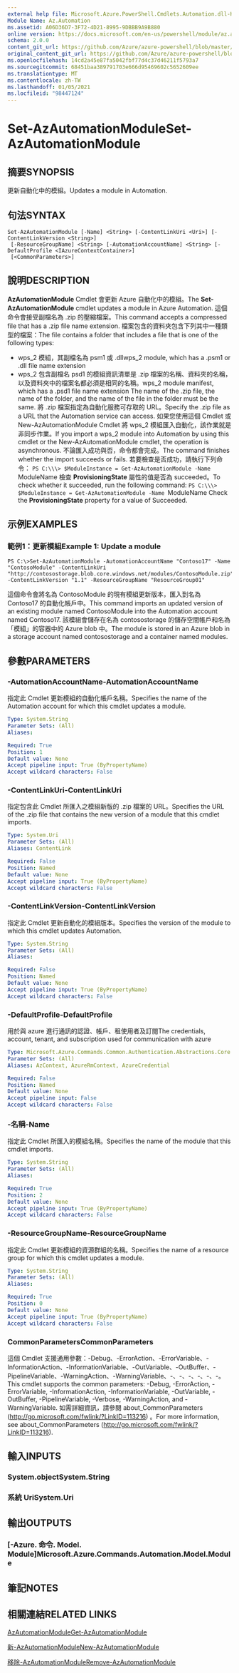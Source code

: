 ```yaml
---
external help file: Microsoft.Azure.PowerShell.Cmdlets.Automation.dll-Help.xml
Module Name: Az.Automation
ms.assetid: A06D36D7-3F72-4D21-8995-9DBBB9A9B880
online version: https://docs.microsoft.com/en-us/powershell/module/az.automation/set-azautomationmodule
schema: 2.0.0
content_git_url: https://github.com/Azure/azure-powershell/blob/master/src/Automation/Automation/help/Set-AzAutomationModule.md
original_content_git_url: https://github.com/Azure/azure-powershell/blob/master/src/Automation/Automation/help/Set-AzAutomationModule.md
ms.openlocfilehash: 14cd2a45e87fa5042fbf77d4c37d46211f5793a7
ms.sourcegitcommit: 68451baa389791703e666d95469602c5652609ee
ms.translationtype: MT
ms.contentlocale: zh-TW
ms.lasthandoff: 01/05/2021
ms.locfileid: "98447124"
---
```

# <span data-ttu-id="8091d-101">Set-AzAutomationModule</span><span class="sxs-lookup"><span data-stu-id="8091d-101">Set-AzAutomationModule</span></span>

## <span data-ttu-id="8091d-102">摘要</span><span class="sxs-lookup"><span data-stu-id="8091d-102">SYNOPSIS</span></span>
<span data-ttu-id="8091d-103">更新自動化中的模組。</span><span class="sxs-lookup"><span data-stu-id="8091d-103">Updates a module in Automation.</span></span>

## <span data-ttu-id="8091d-104">句法</span><span class="sxs-lookup"><span data-stu-id="8091d-104">SYNTAX</span></span>

```
Set-AzAutomationModule [-Name] <String> [-ContentLinkUri <Uri>] [-ContentLinkVersion <String>]
 [-ResourceGroupName] <String> [-AutomationAccountName] <String> [-DefaultProfile <IAzureContextContainer>]
 [<CommonParameters>]
```

## <span data-ttu-id="8091d-105">說明</span><span class="sxs-lookup"><span data-stu-id="8091d-105">DESCRIPTION</span></span>
<span data-ttu-id="8091d-106">**AzAutomationModule** Cmdlet 會更新 Azure 自動化中的模組。</span><span class="sxs-lookup"><span data-stu-id="8091d-106">The **Set-AzAutomationModule** cmdlet updates a module in Azure Automation.</span></span>
<span data-ttu-id="8091d-107">這個命令會接受副檔名為 .zip 的壓縮檔案。</span><span class="sxs-lookup"><span data-stu-id="8091d-107">This command accepts a compressed file that has a .zip file name extension.</span></span>
<span data-ttu-id="8091d-108">檔案包含的資料夾包含下列其中一種類型的檔案：</span><span class="sxs-lookup"><span data-stu-id="8091d-108">The file contains a folder that includes a file that is one of the following types:</span></span> 
- <span data-ttu-id="8091d-109">wps_2 模組，其副檔名為 psm1 或 .dll</span><span class="sxs-lookup"><span data-stu-id="8091d-109">wps_2 module, which has a .psm1 or .dll file name extension</span></span> 
- <span data-ttu-id="8091d-110">wps_2 包含副檔名 psd1 的模組資訊清單是 .zip 檔案的名稱、資料夾的名稱，以及資料夾中的檔案名都必須是相同的名稱。</span><span class="sxs-lookup"><span data-stu-id="8091d-110">wps_2 module manifest, which has a .psd1 file name extension The name of the .zip file, the name of the folder, and the name of the file in the folder must be the same.</span></span>
<span data-ttu-id="8091d-111">將 .zip 檔案指定為自動化服務可存取的 URL。</span><span class="sxs-lookup"><span data-stu-id="8091d-111">Specify the .zip file as a URL that the Automation service can access.</span></span>
<span data-ttu-id="8091d-112">如果您使用這個 Cmdlet 或 New-AzAutomationModule Cmdlet 將 wps_2 模組匯入自動化，該作業就是非同步作業。</span><span class="sxs-lookup"><span data-stu-id="8091d-112">If you import a wps_2 module into Automation by using this cmdlet or the New-AzAutomationModule cmdlet, the operation is asynchronous.</span></span>
<span data-ttu-id="8091d-113">不論匯入成功與否，命令都會完成。</span><span class="sxs-lookup"><span data-stu-id="8091d-113">The command finishes whether the import succeeds or fails.</span></span>
<span data-ttu-id="8091d-114">若要檢查是否成功，請執行下列命令： `PS C:\\\> $ModuleInstance = Get-AzAutomationModule -Name ` ModuleName 檢查 **ProvisioningState** 屬性的值是否為 succeeded。</span><span class="sxs-lookup"><span data-stu-id="8091d-114">To check whether it succeeded, run the following command: `PS C:\\\> $ModuleInstance = Get-AzAutomationModule -Name `ModuleName Check the **ProvisioningState** property for a value of Succeeded.</span></span>

## <span data-ttu-id="8091d-115">示例</span><span class="sxs-lookup"><span data-stu-id="8091d-115">EXAMPLES</span></span>

### <span data-ttu-id="8091d-116">範例1：更新模組</span><span class="sxs-lookup"><span data-stu-id="8091d-116">Example 1: Update a module</span></span>
```
PS C:\>Set-AzAutomationModule -AutomationAccountName "Contoso17" -Name "ContosoModule" -ContentLinkUri "http://contosostorage.blob.core.windows.net/modules/ContosoModule.zip" -ContentLinkVersion "1.1" -ResourceGroupName "ResourceGroup01"
```

<span data-ttu-id="8091d-117">這個命令會將名為 ContosoModule 的現有模組更新版本，匯入到名為 Contoso17 的自動化帳戶中。</span><span class="sxs-lookup"><span data-stu-id="8091d-117">This command imports an updated version of an existing module named ContosoModule into the Automation account named Contoso17.</span></span>  <span data-ttu-id="8091d-118">該模組會儲存在名為 contosostorage 的儲存空間帳戶和名為「模組」的容器中的 Azure blob 中。</span><span class="sxs-lookup"><span data-stu-id="8091d-118">The module is stored in an Azure blob in a storage account named contosostorage and a container named modules.</span></span>

## <span data-ttu-id="8091d-119">參數</span><span class="sxs-lookup"><span data-stu-id="8091d-119">PARAMETERS</span></span>

### <span data-ttu-id="8091d-120">-AutomationAccountName</span><span class="sxs-lookup"><span data-stu-id="8091d-120">-AutomationAccountName</span></span>
<span data-ttu-id="8091d-121">指定此 Cmdlet 更新模組的自動化帳戶名稱。</span><span class="sxs-lookup"><span data-stu-id="8091d-121">Specifies the name of the Automation account for which this cmdlet updates a module.</span></span>

```yaml
Type: System.String
Parameter Sets: (All)
Aliases:

Required: True
Position: 1
Default value: None
Accept pipeline input: True (ByPropertyName)
Accept wildcard characters: False
```

### <span data-ttu-id="8091d-122">-ContentLinkUri</span><span class="sxs-lookup"><span data-stu-id="8091d-122">-ContentLinkUri</span></span>
<span data-ttu-id="8091d-123">指定包含此 Cmdlet 所匯入之模組新版的 .zip 檔案的 URL。</span><span class="sxs-lookup"><span data-stu-id="8091d-123">Specifies the URL of the .zip file that contains the new version of a module that this cmdlet imports.</span></span>

```yaml
Type: System.Uri
Parameter Sets: (All)
Aliases: ContentLink

Required: False
Position: Named
Default value: None
Accept pipeline input: True (ByPropertyName)
Accept wildcard characters: False
```

### <span data-ttu-id="8091d-124">-ContentLinkVersion</span><span class="sxs-lookup"><span data-stu-id="8091d-124">-ContentLinkVersion</span></span>
<span data-ttu-id="8091d-125">指定此 Cmdlet 更新自動化的模組版本。</span><span class="sxs-lookup"><span data-stu-id="8091d-125">Specifies the version of the module to which this cmdlet updates Automation.</span></span>

```yaml
Type: System.String
Parameter Sets: (All)
Aliases:

Required: False
Position: Named
Default value: None
Accept pipeline input: True (ByPropertyName)
Accept wildcard characters: False
```

### <span data-ttu-id="8091d-126">-DefaultProfile</span><span class="sxs-lookup"><span data-stu-id="8091d-126">-DefaultProfile</span></span>
<span data-ttu-id="8091d-127">用於與 azure 進行通訊的認證、帳戶、租使用者及訂閱</span><span class="sxs-lookup"><span data-stu-id="8091d-127">The credentials, account, tenant, and subscription used for communication with azure</span></span>

```yaml
Type: Microsoft.Azure.Commands.Common.Authentication.Abstractions.Core.IAzureContextContainer
Parameter Sets: (All)
Aliases: AzContext, AzureRmContext, AzureCredential

Required: False
Position: Named
Default value: None
Accept pipeline input: False
Accept wildcard characters: False
```

### <span data-ttu-id="8091d-128">-名稱</span><span class="sxs-lookup"><span data-stu-id="8091d-128">-Name</span></span>
<span data-ttu-id="8091d-129">指定此 Cmdlet 所匯入的模組名稱。</span><span class="sxs-lookup"><span data-stu-id="8091d-129">Specifies the name of the module that this cmdlet imports.</span></span>

```yaml
Type: System.String
Parameter Sets: (All)
Aliases:

Required: True
Position: 2
Default value: None
Accept pipeline input: True (ByPropertyName)
Accept wildcard characters: False
```

### <span data-ttu-id="8091d-130">-ResourceGroupName</span><span class="sxs-lookup"><span data-stu-id="8091d-130">-ResourceGroupName</span></span>
<span data-ttu-id="8091d-131">指定此 Cmdlet 更新模組的資源群組的名稱。</span><span class="sxs-lookup"><span data-stu-id="8091d-131">Specifies the name of a resource group for which this cmdlet updates a module.</span></span>

```yaml
Type: System.String
Parameter Sets: (All)
Aliases:

Required: True
Position: 0
Default value: None
Accept pipeline input: True (ByPropertyName)
Accept wildcard characters: False
```

### <span data-ttu-id="8091d-132">CommonParameters</span><span class="sxs-lookup"><span data-stu-id="8091d-132">CommonParameters</span></span>
<span data-ttu-id="8091d-133">這個 Cmdlet 支援通用參數：-Debug、-ErrorAction、-ErrorVariable、-InformationAction、-InformationVariable、-OutVariable、-OutBuffer、-PipelineVariable、-WarningAction、-WarningVariable、-、-、-、-、-、-。</span><span class="sxs-lookup"><span data-stu-id="8091d-133">This cmdlet supports the common parameters: -Debug, -ErrorAction, -ErrorVariable, -InformationAction, -InformationVariable, -OutVariable, -OutBuffer, -PipelineVariable, -Verbose, -WarningAction, and -WarningVariable.</span></span> <span data-ttu-id="8091d-134">如需詳細資訊，請參閱 about_CommonParameters (http://go.microsoft.com/fwlink/?LinkID=113216) 。</span><span class="sxs-lookup"><span data-stu-id="8091d-134">For more information, see about_CommonParameters (http://go.microsoft.com/fwlink/?LinkID=113216).</span></span>

## <span data-ttu-id="8091d-135">輸入</span><span class="sxs-lookup"><span data-stu-id="8091d-135">INPUTS</span></span>

### <span data-ttu-id="8091d-136">System.object</span><span class="sxs-lookup"><span data-stu-id="8091d-136">System.String</span></span>

### <span data-ttu-id="8091d-137">系統 Uri</span><span class="sxs-lookup"><span data-stu-id="8091d-137">System.Uri</span></span>

## <span data-ttu-id="8091d-138">輸出</span><span class="sxs-lookup"><span data-stu-id="8091d-138">OUTPUTS</span></span>

### <span data-ttu-id="8091d-139">[-Azure. 命令. Model. Module]</span><span class="sxs-lookup"><span data-stu-id="8091d-139">Microsoft.Azure.Commands.Automation.Model.Module</span></span>

## <span data-ttu-id="8091d-140">筆記</span><span class="sxs-lookup"><span data-stu-id="8091d-140">NOTES</span></span>

## <span data-ttu-id="8091d-141">相關連結</span><span class="sxs-lookup"><span data-stu-id="8091d-141">RELATED LINKS</span></span>

[<span data-ttu-id="8091d-142">AzAutomationModule</span><span class="sxs-lookup"><span data-stu-id="8091d-142">Get-AzAutomationModule</span></span>](./Get-AzAutomationModule.md)

[<span data-ttu-id="8091d-143">新-AzAutomationModule</span><span class="sxs-lookup"><span data-stu-id="8091d-143">New-AzAutomationModule</span></span>](./New-AzAutomationModule.md)

[<span data-ttu-id="8091d-144">移除-AzAutomationModule</span><span class="sxs-lookup"><span data-stu-id="8091d-144">Remove-AzAutomationModule</span></span>](./Remove-AzAutomationModule.md)



